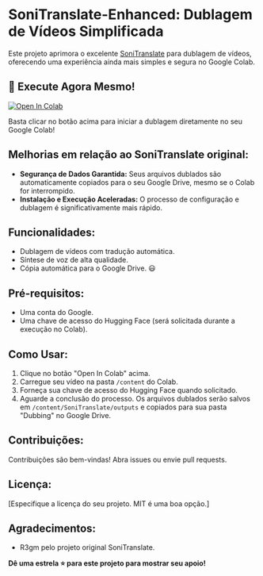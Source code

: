 # SoniTranslate-Enhanced: Dublagem de Vídeos Simplificada

Este projeto aprimora o excelente [SoniTranslate](https://github.com/R3gm/SoniTranslate) para dublagem de vídeos, oferecendo uma experiência ainda mais simples e segura no Google Colab.

## 🚀 Execute Agora Mesmo!

[![Open In Colab](https://colab.research.google.com/assets/colab-badge.svg)](https://colab.research.google.com/github/ssousa455/SoniTranslate-Enhanced/blob/main/SoniTranslate-Enhanced.ipynb)


Basta clicar no botão acima para iniciar a dublagem diretamente no seu Google Colab!

## Melhorias em relação ao SoniTranslate original:

* **Segurança de Dados Garantida:**  Seus arquivos dublados são automaticamente copiados para o seu Google Drive, mesmo se o Colab for interrompido.
* **Instalação e Execução Aceleradas:**  O processo de configuração e dublagem é significativamente mais rápido.


## Funcionalidades:

* Dublagem de vídeos com tradução automática.
* Síntese de voz de alta qualidade.
* Cópia automática para o Google Drive. :smiley:


## Pré-requisitos:

* Uma conta do Google.
* Uma chave de acesso do Hugging Face (será solicitada durante a execução no Colab).


## Como Usar:

1. Clique no botão "Open In Colab" acima.
2. Carregue seu vídeo na pasta `/content` do Colab.
3. Forneça sua chave de acesso do Hugging Face quando solicitado.
4. Aguarde a conclusão do processo.  Os arquivos dublados serão salvos em `/content/SoniTranslate/outputs` e copiados para sua pasta "Dubbing" no Google Drive.


## Contribuições:

Contribuições são bem-vindas! Abra issues ou envie pull requests.

## Licença:

[Especifique a licença do seu projeto. MIT é uma boa opção.]

## Agradecimentos:

* R3gm pelo projeto original SoniTranslate.

**Dê uma estrela ⭐ para este projeto para mostrar seu apoio!**

